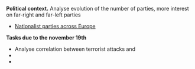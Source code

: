 **Political context.** Analyse evolution of the number of parties, more interest on far-right and far-left parties
- [Nationalist parties across Europe](https://www.researchgate.net/figure/Percentage-of-votes-won-by-nationalist-parties-across-Europe_fig13_332345425)

**Tasks due to the november 19th**
- Analyse correlation between terrorist attacks and 
- 
- 
